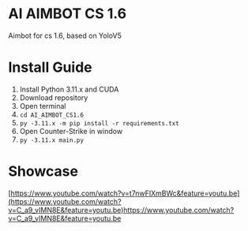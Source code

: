 # AI AIMBOT CS 1.6
Aimbot for cs 1.6, based on YoloV5

# Install Guide
1. Install Python 3.11.x and CUDA
2. Download repository
3. Open terminal
5. ```cd AI_AIMBOT_CS1.6```
6. ```py -3.11.x -m pip install -r requirements.txt```
7. Open Counter-Strike in window
8. ```py -3.11.x main.py```

# Showcase

[https://www.youtube.com/watch?v=t7nwFIXmBWc&feature=youtu.be](https://www.youtube.com/watch?v=C_a9_vIMN8E&feature=youtu.be)https://www.youtube.com/watch?v=C_a9_vIMN8E&feature=youtu.be
